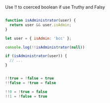 Use !! to coerced boolean if use Truthy and Falsy

```js

function isAdministrator(user) {
  return user && user.isAdmin;
}

let user = { isAdmin: 'bcc' };

console.log(!!isAdministrator(null))

if (isAdministrator(user)) {
  // ...
}


!!true = !false = true
!!false = !true = false

!!0 = !true = false
!!1 = !false = true
```

